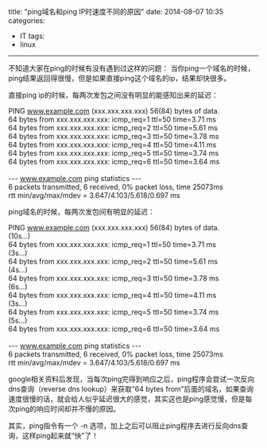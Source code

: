 title: "ping域名和ping IP时速度不同的原因"
date: 2014-08-07 10:35
categories:
- IT
tags:
- linux
---
不知道大家在ping的时候有没有遇到过这样的问题：
当你ping一个域名的时候，ping结果返回得很慢，但是如果直接ping这个域名的ip，结果却快很多。

直接ping ip的时候，每两次发包之间没有明显的能感知出来的延迟：

PING www.example.com (xxx.xxx.xxx.xxx) 56(84) bytes of data.<br>
64 bytes from xxx.xxx.xxx.xxx: icmp_req=1 ttl=50 time=3.71 ms<br>
64 bytes from xxx.xxx.xxx.xxx: icmp_req=2 ttl=50 time=5.61 ms<br>
64 bytes from xxx.xxx.xxx.xxx: icmp_req=3 ttl=50 time=3.78 ms<br>
64 bytes from xxx.xxx.xxx.xxx: icmp_req=4 ttl=50 time=4.11 ms<br>
64 bytes from xxx.xxx.xxx.xxx: icmp_req=5 ttl=50 time=3.74 ms<br>
64 bytes from xxx.xxx.xxx.xxx: icmp_req=6 ttl=50 time=3.64 ms<br><br>
--- www.example.com ping statistics ---<br>
6 packets transmitted, 6 received, 0% packet loss, time 25073ms<br>
rtt min/avg/max/mdev = 3.647/4.103/5.618/0.697 ms<br>


ping域名的时候，每两次发包间有明显的延迟：

PING www.example.com (xxx.xxx.xxx.xxx) 56(84) bytes of data.<br>
(10s...)<br>
64 bytes from xxx.xxx.xxx.xxx: icmp_req=1 ttl=50 time=3.71 ms<br>
(3s...)<br>
64 bytes from xxx.xxx.xxx.xxx: icmp_req=2 ttl=50 time=5.61 ms<br>
(4s...)<br>
64 bytes from xxx.xxx.xxx.xxx: icmp_req=3 ttl=50 time=3.78 ms<br>
(6s...)<br>
64 bytes from xxx.xxx.xxx.xxx: icmp_req=4 ttl=50 time=4.11 ms<br>
(3s...)<br>
64 bytes from xxx.xxx.xxx.xxx: icmp_req=5 ttl=50 time=3.74 ms<br>
(5s...)<br>
64 bytes from xxx.xxx.xxx.xxx: icmp_req=6 ttl=50 time=3.64 ms<br><br>
--- www.example.com ping statistics ---<br>
6 packets transmitted, 6 received, 0% packet loss, time 25073ms<br>
rtt min/avg/max/mdev = 3.647/4.103/5.618/0.697 ms<br>

google相关资料后发现，当每次ping完得到响应之后，ping程序会尝试一次反向dns查询（reverse dns lookup）来获取“64 bytes from”后面的域名，如果查询速度很慢的话，就会给人似乎延迟很大的感觉，其实这也是ping感觉慢，但是每次ping的响应时间却并不慢的原因。

其实，ping指令有一个 -n 选项，加上之后可以阻止ping程序去进行反向dns查询，这样ping起来就“快”了！